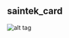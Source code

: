## saintek_card

![alt tag](http://i346.photobucket.com/albums/p410/dediwidarto78/Screenshot_2017-03-18-08-39-52-854_com.widarto.saintekunisnu1_zpsz7t1utmc.png)
